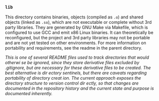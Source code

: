 ### `lib`

This directory contains binaries, objects (compiled as `.o`) and shared objects
(linked as `.so`), which are not executable or complete without 3rd party
libraries. They are generated by GNU Make via Makefile, which is configured to
use GCC and emit x86 Linux binaries. It can theoretically be reconfigured,
but the project and 3rd party libraries may not be portable and are not yet
tested on other environments. For more information on portability and
requirements, see the readme in the parent directory.

<i>
This is one of several README files used to track directories that would otherwi
se be ignored, since they store derivative files excluded by .gitignore, but are
 necessary for these derivative files to be created. The best alternative is dir
ectory sentinels, but there are caveats regarding portability of directory creat
ion. The current approach exposes the directory structure to version control dir
ectly, so that changes are documented in the repository history and the current 
state and purpose is documented inherently.
</i>
